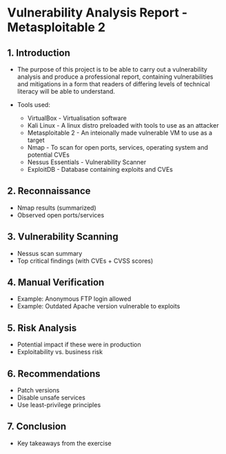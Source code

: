 # Vulnerability Analysis Report - Metasploitable 2

## 1. Introduction
- The purpose of this project is to be able to carry out a vulnerability analysis and produce a professional report, containing vulnerabilities and mitigations in a form that readers of differing levels of technical literacy will be able to understand. 

- Tools used:
    - VirtualBox - Virtualisation software 
    - Kali Linux - A linux distro preloaded with tools to use as an attacker
    - Metasploitable 2 - An inteionally made vulnerable VM to use as a target 
    - Nmap - To scan for open ports, services, operating system and potential CVEs
    - Nessus Essentials - Vulnerability Scanner 
    - ExploitDB - Database containing exploits and CVEs

## 2. Reconnaissance
- Nmap results (summarized)
- Observed open ports/services

## 3. Vulnerability Scanning
- Nessus scan summary
- Top critical findings (with CVEs + CVSS scores)

## 4. Manual Verification
- Example: Anonymous FTP login allowed
- Example: Outdated Apache version vulnerable to exploits

## 5. Risk Analysis
- Potential impact if these were in production
- Exploitability vs. business risk

## 6. Recommendations
- Patch versions
- Disable unsafe services
- Use least-privilege principles

## 7. Conclusion
- Key takeaways from the exercise
